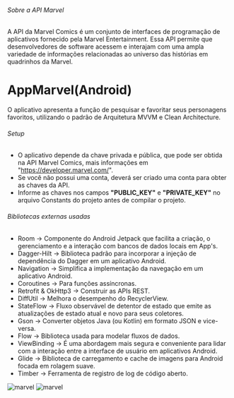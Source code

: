 ###### Sobre a API Marvel
A API da Marvel Comics é um conjunto de interfaces de programação de aplicativos fornecido pela Marvel Entertainment. 
Essa API permite que desenvolvedores de software acessem e interajam com uma ampla variedade de informações relacionadas ao universo das histórias em quadrinhos da Marvel.

# AppMarvel(Android)
O aplicativo apresenta a função de pesquisar e favoritar seus personagens favoritos, utilizando o padrão de Arquitetura MVVM e Clean Architecture.

###### Setup
- O aplicativo depende da chave privada e pública, que pode ser obtida na API Marvel Comics, mais informações em "https://developer.marvel.com/".
- Se você não possui uma conta, deverá ser criado uma conta para obter as chaves da API.
- Informe as chaves nos campos **"PUBLIC_KEY"** e **"PRIVATE_KEY"** no arquivo Constants do projeto antes de compilar o projeto.

###### Bibliotecas externas usadas
- Room -> Componente do Android Jetpack que facilita a criação, o gerenciamento e a interação com bancos de dados locais em App's.
- Dagger-Hilt -> Biblioteca padrão para incorporar a injeção de dependência do Dagger em um aplicativo Android.
- Navigation -> Simplifica a implementação da navegação em um aplicativo Android.
- Coroutines -> Para funções assíncronas.
- Retrofit & OkHttp3 -> Construir as APIs REST.
- DiffUtil -> Melhora o desempenho do RecyclerView.
- StateFlow -> Fluxo observável de detentor de estado que emite as atualizações de estado atual e novo para seus coletores.
- Gson -> Converter objetos Java (ou Kotlin) em formato JSON e vice-versa.
- Flow -> Biblioteca usada para modelar fluxos de dados.
- ViewBinding -> É uma abordagem mais segura e conveniente para lidar com a interação entre a interface de usuário em aplicativos Android.
- Glide -> Biblioteca de carregamento e cache de imagens para Android focada em rolagem suave.
- Timber -> Ferramenta de registro de log de código aberto.

![marvel](https://github.com/xandedutra161/AppMarvel/assets/141428908/f0a61ba3-22d6-46be-83fe-c9fd21248fee)
![marvel](https://github.com/xandedutra161/AppBrasileirao/assets/141428908/f87b3064-c6db-495d-86c5-ddf236f4bc19)

